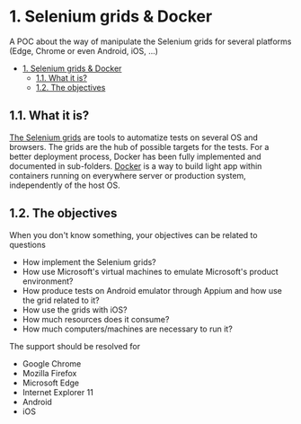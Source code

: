 # 1. Selenium grids & Docker

A POC about the way of manipulate the Selenium grids for several platforms (Edge, Chrome or even Android, iOS, ...)

<!-- TOC -->

- [1. Selenium grids & Docker](#1-selenium-grids--docker)
    - [1.1. What it is?](#11-what-it-is)
    - [1.2. The objectives](#12-the-objectives)

<!-- /TOC -->

## 1.1. What it is?

[The Selenium grids](http://www.seleniumhq.org/projects/grid/) are tools to automatize tests on several OS and browsers. The grids are the hub of possible targets for the tests. For a better deployment process, Docker has been fully implemented and documented in sub-folders. [Docker](https://www.docker.com/) is a way to build light app within containers running on everywhere server or production system, independently of the host OS.

## 1.2. The objectives

When you don't know something, your objectives can be related to questions

* How implement the Selenium grids?
* How use Microsoft's virtual machines to emulate Microsoft's product environment?
* How produce tests on Android emulator through Appium and how use the grid related to it?
* How use the grids with iOS?
* How much resources does it consume?
* How much computers/machines are necessary to run it?

The support should be resolved for

* Google Chrome
* Mozilla Firefox
* Microsoft Edge
* Internet Explorer 11
* Android
* iOS
